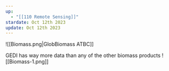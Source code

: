 ```yaml
---
up:
  - "[[110 Remote Sensing]]"
stardate: Oct 12th 2023
update: Oct 12th 2023
---
```

![[Biomass.png|GlobBiomass ATBC]]

GEDI has way more data than any of the other biomass products
![[Biomass-1.png]]

